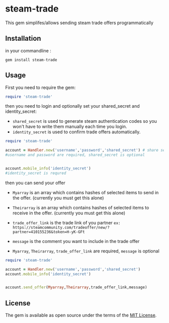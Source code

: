 # steam-trade

This gem simplifes/allows sending steam trade offers programmatically

## Installation
in your commandline :

`gem install steam-trade`

## Usage
First you need to require the gem:
```ruby
require 'steam-trade'
```

then you need to login and optionally set your shared_secret and identity_secret:
- `shared_secret` is used to generate steam authentication codes so you won't have to write them manually each time you login.
- `identity_secret` is used to confirm trade offers automatically.
```ruby
require 'steam-trade'

account = Handler.new('username','password','shared_secret') # share secret is optional
#username and password are required, shared_secret is optional


account.mobile_info('identity_secret')
#identity_secret is requred

```

then you can send your offer 
- `Myarray` is an array which contains hashes of selected items to send in the offer. (currently you must get this alone)
- `Theirarray` is an array which contains hashes of selected items to receive in the offer. (currently you must get this alone)
- `trade_offer_link` is the trade link of you partner `ex: https://steamcommunity.com/tradeoffer/new/?partner=410155236&token=H-yK-GFt`
- `message` is the comment you want to include in the trade offer

- `Myarray`, `Theirarray`, `trade_offer_link` are required, `message` is optional
```ruby
require 'steam-trade'

account = Handler.new('username','password','shared_secret')
account.mobile_info('identity_secret')


account.send_offer(Myarray,Theirarray,trade_offer_link,message)
```


## License

The gem is available as open source under the terms of the [MIT License](https://opensource.org/licenses/MIT).
